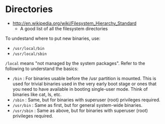 # Directories

- http://en.wikipedia.org/wiki/Filesystem_Hierarchy_Standard
  - A good list of all the filesystem directories

To undestand where to put new binaries, use:
- `/usr/local/bin`
- `/usr/local/sbin`

`/local` means "not managed by the system packages".  Refer to the
following to understand the basics:

- `/bin` : For binaries usable before the /usr partition is mounted. This is used for trivial binaries used in the very early boot stage or ones that you need to have available in booting single-user mode. Think of binaries like cat, ls, etc.
- `/sbin` : Same, but for binaries with superuser (root) privileges required.
- `/usr/bin` : Same as first, but for general system-wide binaries.
- `/usr/sbin` : Same as above, but for binaries with superuser (root) privileges required.
